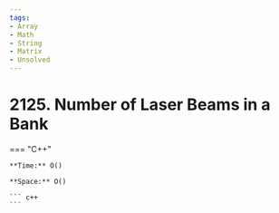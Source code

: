 ```yaml
---
tags:
- Array
- Math
- String
- Matrix
- Unsolved
---
```



# 2125. Number of Laser Beams in a Bank

=== "C++"

    **Time:** O()

    **Space:** O()

    ``` c++
    ```